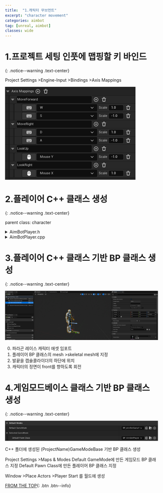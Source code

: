```yaml
---
title:  "1.캐릭터 무브먼트"
excerpt: "character movement"
categories: aimbot
tag: [unreal, aimbot]
classes: wide
---
```


# 1.프로젝트 세팅 인풋에 맵핑할 키 바인드
{: .notice--warning .text-center}

Project Settings >Engine-Input >Bindings >Axis Mappings

<img src="/img/unreal/aimbot/1_movement/axis_mappings.PNG"/>

# 2.플레이어 C++ 클래스 생성
{: .notice--warning .text-center}

parent class: character

<details>
<summary>AimBotPlayer.h</summary>
<div markdown="1">

```cpp
#pragma once

#include "CoreMinimal.h"
#include "GameFramework/Character.h"
#include "AimBotPlayer.generated.h"

UCLASS()
class AIMBOT_API AAimBotPlayer : public ACharacter
{
	GENERATED_BODY()

public:
	AAimBotPlayer();

protected:
	virtual void BeginPlay() override;

public:	
	virtual void Tick(float DeltaTime) override;

	virtual void SetupPlayerInputComponent(class UInputComponent* PlayerInputComponent) override;

private:
	void MoveForward(float AxisValue);
	void MoveRight(float AxisValue);
};
```

</div>
</details>

<details>
<summary>AimBotPlayer.cpp</summary>
<div markdown="1">

```cpp
#include "AimBotPlayer.h"

AAimBotPlayer::AAimBotPlayer()
{
	PrimaryActorTick.bCanEverTick = true;
}

void AAimBotPlayer::BeginPlay()
{
	Super::BeginPlay();
}

void AAimBotPlayer::Tick(float DeltaTime)
{
	Super::Tick(DeltaTime);
}

void AAimBotPlayer::SetupPlayerInputComponent(UInputComponent* PlayerInputComponent)
{
	Super::SetupPlayerInputComponent(PlayerInputComponent);

	PlayerInputComponent->BindAxis(TEXT("MoveForward"), this, &AAimBotPlayer::MoveForward);
	PlayerInputComponent->BindAxis(TEXT("MoveRight"), this, &AAimBotPlayer::MoveRight);
	PlayerInputComponent->BindAxis(TEXT("LookUp"), this, &APawn::AddControllerPitchInput);
	PlayerInputComponent->BindAxis(TEXT("LookRight"), this, &APawn::AddControllerYawInput);
}

void AAimBotPlayer::MoveForward(float AxisValue)
{
	AddMovementInput(GetActorForwardVector() * AxisValue);
}

void AAimBotPlayer::MoveRight(float AxisValue)
{
	AddMovementInput(GetActorRightVector() * AxisValue);
}
```

</div>
</details>

# 3.플레이어 C++ 클래스 기반 BP 클래스 생성
{: .notice--warning .text-center}

<img src="/img/unreal/aimbot/1_movement/mesh.PNG"/>

0. 파라곤 레이스 캐릭터 애셋 임포트
1. 플레이어 BP 클래스의 mesh >skeletal mesh에 지정
2. 발끝을 캡슐콜라이더의 하단에 위치
3. 캐릭터의 정면이 front를 향하도록 회전

# 4.게임모드베이스 클래스 기반 BP 클래스 생성
{: .notice--warning .text-center}

<img src="/img/unreal/aimbot/1_movement/gamemode.PNG"/>

C++ 폴더에 생성된 (ProjectName)GameModeBase 기반 BP 클래스 생성

Project Settings >Maps & Modes
Default GameMode에 만든 게임모드 BP 클래스 지정
Default Pawn Class에 만든 플레이어 BP 클래스 지정

Window >Place Actors >Player Start 를 월드에 생성

[FROM THE TOP](#){: .btn .btn--info}